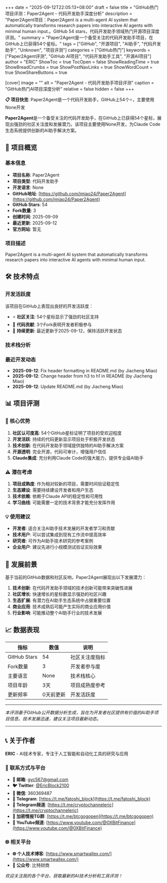 +++
date = "2025-09-12T22:05:13+08:00"
draft = false
title = "GitHub热门项目评测：Paper2Agent - 代码开发助手深度分析"
description = "Paper2Agent项目：Paper2Agent is a multi-agent AI system that automatically transforms research papers into interactive AI agents with minimal human input.。GitHub 54 stars，代码开发助手领域热门开源项目深度评测。"
summary = "Paper2Agent是一个备受关注的代码开发助手项目，在GitHub上已获得54个星标。"
tags = ["GitHub", "开源项目", "AI助手", "代码开发助手", "Unknown", "项目评测"]
categories = ["GitHub热门"]
keywords = ["Paper2Agent评测", "GitHub AI项目", "代码开发助手工具", "开源AI项目"]
author = "ERIC"
ShowToc = true
TocOpen = false
ShowReadingTime = true
ShowBreadCrumbs = true
ShowPostNavLinks = true
ShowWordCount = true
ShowShareButtons = true

[cover]
image = ""
alt = "Paper2Agent - 代码开发助手项目评测"
caption = "GitHub热门AI项目深度分析"
relative = false
hidden = false
+++

**📋 项目快览**: Paper2Agent是一个代码开发助手，GitHub上54个⭐，主要使用None开发

**Paper2Agent**是一个备受关注的代码开发助手，在GitHub上已获得54个星标，展现出强劲的社区关注度和发展潜力。该项目主要使用None开发，为Claude Code生态系统提供创新的AI助手解决方案。

## 🎯 项目概览

### 基本信息
- **项目名称**: Paper2Agent
- **项目类型**: 代码开发助手
- **开发语言**: None
- **GitHub地址**: [https://github.com/jmiao24/Paper2Agent](https://github.com/jmiao24/Paper2Agent)
- **GitHub Stars**: 54
- **Fork数量**: 3
- **创建时间**: 2025-09-09
- **最近更新**: 2025-09-12
- **官方网站**: 暂无

### 项目描述
Paper2Agent is a multi-agent AI system that automatically transforms research papers into interactive AI agents with minimal human input.

## 🛠️ 技术特点

### 开发活跃度
该项目在GitHub上表现出良好的开发活跃度：
- ⭐ **社区关注**: 54个星标显示了强劲的社区支持
- 🔄 **代码贡献**: 3个Fork表明开发者积极参与
- 📅 **持续更新**: 最近更新于2025-09-12，保持活跃开发状态

### 技术栈分析

### 最近开发动态
- **2025-09-12**: Fix header formatting in README.md (by Jiacheng Miao)
- **2025-09-12**: Change header from h3 to h1 in README (by Jiacheng Miao)
- **2025-09-12**: Update README.md (by Jiacheng Miao)


## 📊 项目评测

### 🎯 核心优势
1. **社区认可度高**: 54个GitHub星标证明了项目的受欢迎程度
2. **开发活跃**: 持续的代码更新显示项目处于积极开发状态
3. **技术创新**: 在代码开发助手领域提供独特的AI助手解决方案
4. **开源透明**: 完全开源，代码可审计，增强用户信任
5. **Claude集成**: 充分利用Claude Code的强大能力，提供专业级AI助手

### ⚠️ 潜在考虑
1. **项目成熟度**: 作为相对较新的项目，需要时间验证稳定性
2. **生态建设**: 需要持续建设开发者和用户生态
3. **技术依赖**: 依赖于Claude API的稳定性和可用性
4. **学习曲线**: 可能需要一定的技术背景才能充分发挥作用

### 💡 使用建议
- **开发者**: 适合关注AI助手技术发展的开发者学习和贡献
- **技术用户**: 可以尝试集成到现有工作流中提高效率
- **研究者**: 可作为AI助手技术研究的参考案例
- **企业用户**: 建议先进行小规模测试验证实际效果

## 🔮 发展前景

基于当前的GitHub数据和社区反响，Paper2Agent展现出以下发展潜力：

1. **技术创新**: 在代码开发助手领域的技术创新可能带来突破性进展
2. **社区增长**: 快速增长的星标数显示强劲的社区兴趣
3. **生态扩展**: 有潜力在AI助手生态系统中占据重要位置
4. **商业应用**: 技术成熟后可能产生实际的商业应用价值
5. **行业影响**: 可能推动整个AI助手行业的技术发展

## 📈 数据表现

| 指标 | 数值 | 说明 |
|------|------|------|
| GitHub Stars | 54 | 社区关注度指标 |
| Fork数量 | 3 | 开发者参与度 |
| 主要语言 | None | 技术栈核心 |
| 项目年龄 | 3天 | 项目成熟度参考 |
| 更新频率 | 0天前更新 | 开发活跃度 |

---

*本评测基于GitHub公开数据分析生成，旨在为开发者社区提供有价值的AI助手项目信息。技术发展迅速，建议关注项目最新动态。*

---

## 📞 关于作者

**ERIC** - AI技术专家，专注于人工智能和自动化工具的研究与应用

### 🔗 联系方式与平台

- **📧 邮箱**: [gyc567@gmail.com](mailto:gyc567@gmail.com)
- **🐦 Twitter**: [@EricBlock2100](https://twitter.com/EricBlock2100)
- **💬 微信**: 360369487
- **📱 Telegram**: [https://t.me/fatoshi_block](https://t.me/fatoshi_block)
- **📢 Telegram频道**: [https://t.me/cryptochanneleric](https://t.me/cryptochanneleric)
- **👥 加密情报TG群**: [https://t.me/btcgogopen](https://t.me/btcgogopen)
- **🎥 YouTube频道**: [https://www.youtube.com/@0XBitFinance](https://www.youtube.com/@0XBitFinance)

### 🌐 相关平台

- **🌐 个人技术博客**: [https://www.smartwallex.com/](https://www.smartwallex.com/)
- **📖 公众号**: 比特财商

*欢迎关注我的各个平台，获取最新的AI技术分析和工具评测！*
